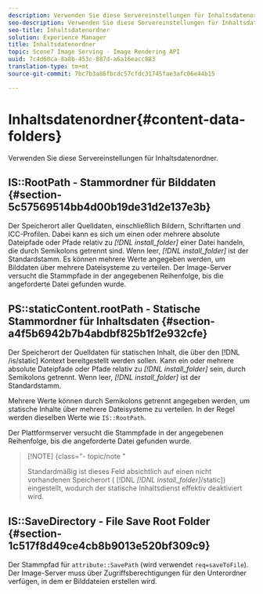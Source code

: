 ```yaml
---
description: Verwenden Sie diese Servereinstellungen für Inhaltsdatenordner.
seo-description: Verwenden Sie diese Servereinstellungen für Inhaltsdatenordner.
seo-title: Inhaltsdatenordner
solution: Experience Manager
title: Inhaltsdatenordner
topic: Scene7 Image Serving - Image Rendering API
uuid: 7c4d60ca-8a8b-453c-887d-a6a16eacc883
translation-type: tm+mt
source-git-commit: 7bc7b3a86fbcdc57cfdc31745fae3afc06e44b15

---
```



# Inhaltsdatenordner{#content-data-folders}

Verwenden Sie diese Servereinstellungen für Inhaltsdatenordner.

## IS::RootPath - Stammordner für Bilddaten {#section-5c57569514bb4d00b19de31d2e137e3b}

Der Speicherort aller Quelldaten, einschließlich Bildern, Schriftarten und ICC-Profilen. Dabei kann es sich um einen oder mehrere absolute Dateipfade oder Pfade relativ zu *[!DNL install_folder]* einer Datei handeln, die durch Semikolons getrennt sind. Wenn leer, *[!DNL install_folder]* ist der Standardstamm. Es können mehrere Werte angegeben werden, um Bilddaten über mehrere Dateisysteme zu verteilen. Der Image-Server versucht die Stammpfade in der angegebenen Reihenfolge, bis die angeforderte Datei gefunden wurde.

## PS::staticContent.rootPath - Statische Stammordner für Inhaltsdaten {#section-a4f5b6942b7b4abdbf825b1f2e932cfe}

Der Speicherort der Quelldaten für statischen Inhalt, die über den [!DNL /is/static] Kontext bereitgestellt werden sollen. Kann ein oder mehrere absolute Dateipfade oder Pfade relativ zu *[!DNL install_folder]* sein, durch Semikolons getrennt. Wenn leer, *[!DNL install_folder]* ist der Standardstamm.

Mehrere Werte können durch Semikolons getrennt angegeben werden, um statische Inhalte über mehrere Dateisysteme zu verteilen. In der Regel werden dieselben Werte wie `IS::RootPath`.

Der Plattformserver versucht die Stammpfade in der angegebenen Reihenfolge, bis die angeforderte Datei gefunden wurde.

>[!NOTE] {class=&quot;- topic/note &quot;
>
>Standardmäßig ist dieses Feld absichtlich auf einen nicht vorhandenen Speicherort ( [!DNL *[!DNL install_folder]*/static]) eingestellt, wodurch der statische Inhaltsdienst effektiv deaktiviert wird.

## IS::SaveDirectory - File Save Root Folder {#section-1c517f8d49ce4cb8b9013e520bf309c9}

Der Stammpfad für `attribute::SavePath` (wird verwendet `req=saveToFile`). Der Image-Server muss über Zugriffsberechtigungen für den Unterordner verfügen, in dem er Bilddateien erstellen wird.
